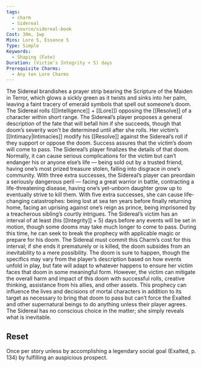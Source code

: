 ```yaml
---
tags:
  - charm
  - Sidereal
  - source/sidereal-book
Cost: 30m, 1wp
Mins: Lore 5, Essence 5
Type: Simple
Keywords:
  - Shaping (Fate)
Duration: (Victim’s Integrity + 5) days
Prerequisite Charms:
  - Any ten Lore Charms
---
```

The Sidereal brandishes a prayer strip bearing the Scripture of the Maiden in Terror, which glows a sickly green as it twists and sinks into her palm, leaving a faint tracery of emerald symbols that spell out someone’s doom. The Sidereal rolls ([[Intelligence]] + [[Lore]]) opposing the [[Resolve]] of a character within short range. The Sidereal’s player proposes a general description of the fate that will befall him if she succeeds, though that doom’s severity won’t be determined until after she rolls. Her victim’s [[Intimacy|Intimacies]] modify his [[Resolve]] against the Sidereal’s roll if they support or oppose the doom. Success assures that the victim’s doom will come to pass. The Sidereal’s player finalizes the details of that doom. Normally, it can cause serious complications for the victim but can’t endanger his or anyone else’s life — being sold out by a trusted friend, having one’s most prized treasure stolen, falling into disgrace in one’s community. With three extra successes, the Sidereal’s player can preordain a seriously dangerous peril — facing a great warrior in battle, contracting a life-threatening disease, having one’s yet-unborn daughter grow up to eventually strive to kill them. With five extra successes, she can cause life-changing catastrophes: being lost at sea ten years before finally returning home, facing an uprising against one’s reign as prince, being imprisoned by a treacherous sibling’s courtly intrigues. The Sidereal’s victim has an interval of at least (his [[Integrity]] + 5) days before any events will be set in motion, though some dooms may take much longer to come to pass. During this time, he can seek to break the prophecy with applicable magic or prepare for his doom. The Sidereal must commit this Charm’s cost for this interval; if she ends it prematurely or is killed, the doom subsides from an inevitability to a mere possibility. The doom is sure to happen, though the specifics may vary from the player’s description based on how events unfold in play, but fate will adapt to whatever happens to ensure her victim faces that doom in some meaningful form. However, the victim can mitigate the overall harm and impact of this doom with successful rolls, creative thinking, assistance from his allies, and other assets. This prophecy can influence the lives and decisions of mortal characters in addition to its target as necessary to bring that doom to pass but can’t force the Exalted and other supernatural beings to do anything unless their player agrees. The Sidereal has no conscious choice in the matter; she simply reveals what is inevitable. 
## Reset
Once per story unless by accomplishing a legendary social goal (Exalted, p. 134) by fulfilling an auspicious prospect. 